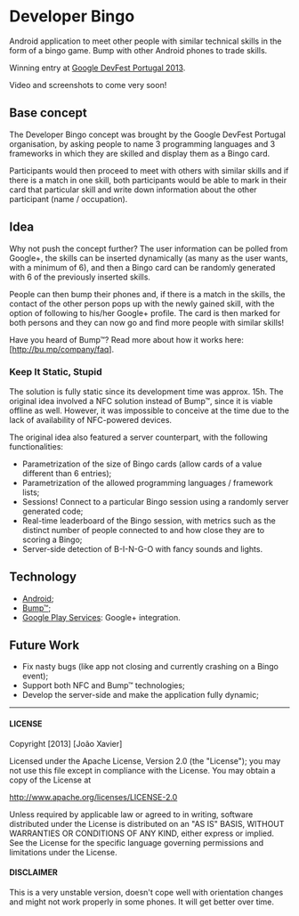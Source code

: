 Developer Bingo
===============

Android application to meet other people with similar technical skills in the form of a bingo game.
Bump with other Android phones to trade skills.

Winning entry at [Google DevFest Portugal 2013].

Video and screenshots to come very soon!

##  Base concept

The Developer Bingo concept was brought by the Google DevFest Portugal organisation, by asking people to name 3 programming languages and 3 frameworks in which they are skilled and display them as a Bingo card.

Participants would then proceed to meet with others with similar skills and if there is a match in one skill, both participants would be able to mark in their card that particular skill and write down information about the other participant (name / occupation).

## Idea

Why not push the concept further? The user information can be polled from Google+, the skills can be inserted dynamically (as many as the user wants, with a minimum of 6), and then a Bingo card can be randomly generated with 6 of the previously inserted skills.

People can then bump their phones and, if there is a match in the skills, the contact of the other person pops up with the newly gained skill, with the option of following to his/her Google+ profile. The card is then marked for both persons and they can now go and find more people with similar skills!


Have you heard of Bump™? Read more about how it works here: [http://bu.mp/company/faq].

### Keep It Static, Stupid

The solution is fully static since its development time was approx. 15h. The original idea involved a NFC solution instead of Bump™, since it is viable offline as well. However, it was impossible to conceive at the time due to the lack of availability of NFC-powered devices.

The original idea also featured a server counterpart, with the following functionalities:

  - Parametrization of the size of Bingo cards (allow cards of a value different than 6 entries);
  - Parametrization of the allowed programming languages / framework lists;
  - Sessions! Connect to a particular Bingo session using a randomly server generated code;
  - Real-time leaderboard of the Bingo session, with metrics such as the distinct number of people connected to and how close they are to scoring a Bingo;
  - Server-side detection of B-I-N-G-O with fancy sounds and lights.


## Technology

  - [Android];
  - [Bump™];
  - [Google Play Services]: Google+ integration.

## Future Work

  - Fix nasty bugs (like app not closing and currently crashing on a Bingo event);  
  - Support both NFC and Bump™ technologies;
  - Develop the server-side and make the application fully dynamic;


-------------------------


#### LICENSE

Copyright [2013] [João Xavier]

   Licensed under the Apache License, Version 2.0 (the "License");
   you may not use this file except in compliance with the License.
   You may obtain a copy of the License at

   http://www.apache.org/licenses/LICENSE-2.0

   Unless required by applicable law or agreed to in writing, software
   distributed under the License is distributed on an "AS IS" BASIS,
   WITHOUT WARRANTIES OR CONDITIONS OF ANY KIND, either express or implied.
   See the License for the specific language governing permissions and
   limitations under the License.


#### DISCLAIMER

This is a very unstable version, doesn't cope well with orientation changes and might not work properly in some phones. It will get better over time.

[Android]: http://developer.android.com
[Bump™]: http://bu.mp/company/api
[Google Play Services]: https://developers.google.com/+/mobile/android/
[http://bu.mp/company/faq]: [http://bu.mp/company/faq]
[Google DevFest Portugal 2013]: http://gdgpt.blogspot.pt/p/blog-page.html